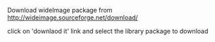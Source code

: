 
Download wideImage package from http://wideimage.sourceforge.net/download/

click on 'downlaod it' link and select the library package to download
